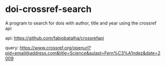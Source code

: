 # doi-crossref-search
A program to search for dois with author, title and year using the crossref api

api: https://github.com/fabiobatalha/crossrefapi

query: https://www.crossref.org/openurl?pid=email@address.com&title=Science&aulast=Fern%C3%A1ndez&date=2009

